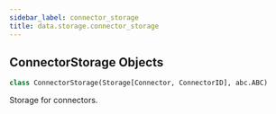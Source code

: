 ```yaml
---
sidebar_label: connector_storage
title: data.storage.connector_storage
---
```


## ConnectorStorage Objects

```python
class ConnectorStorage(Storage[Connector, ConnectorID], abc.ABC)
```

Storage for connectors.

